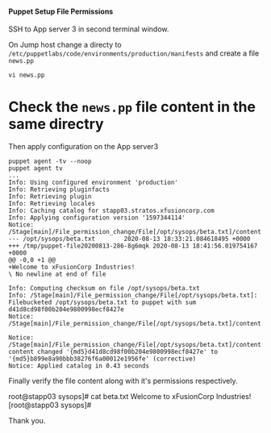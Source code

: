 #### Puppet Setup File Permissions

SSH to App server 3 in second terminal window.

On Jump host change a directy to `/etc/puppetlabs/code/environments/production/manifests` and create a file `news.pp`

```
vi news.pp
```

# Check the `news.pp` file content in the same directry

Then apply configuration on the App server3 

```
puppet agent -tv --noop
puppet agent tv
...
Info: Using configured environment 'production'
Info: Retrieving pluginfacts
Info: Retrieving plugin
Info: Retrieving locales
Info: Caching catalog for stapp03.stratos.xfusioncorp.com
Info: Applying configuration version '1597344114'
Notice: /Stage[main]/File_permission_change/File[/opt/sysops/beta.txt]/content:
--- /opt/sysops/beta.txt        2020-08-13 18:33:21.084618495 +0000
+++ /tmp/puppet-file20200813-286-8g6mqk 2020-08-13 18:41:56.019754167 +0000
@@ -0,0 +1 @@
+Welcome to xFusionCorp Industries!
\ No newline at end of file

Info: Computing checksum on file /opt/sysops/beta.txt
Info: /Stage[main]/File_permission_change/File[/opt/sysops/beta.txt]: Filebucketed /opt/sysops/beta.txt to puppet with sum d41d8cd98f00b204e9800998ecf8427e
Notice: /Stage[main]/File_permission_change/File[/opt/sysops/beta.txt]/content:

Notice: /Stage[main]/File_permission_change/File[/opt/sysops/beta.txt]/content: content changed '{md5}d41d8cd98f00b204e9800998ecf8427e' to '{md5}b899e8a90bbb38276f6a00012e1956fe' (corrective)
Notice: Applied catalog in 0.43 seconds
```

Finally verify the file content along with it's permissions respectively.

root@stapp03 sysops]# cat beta.txt
Welcome to xFusionCorp Industries![root@stapp03 sysops]#

Thank you.

